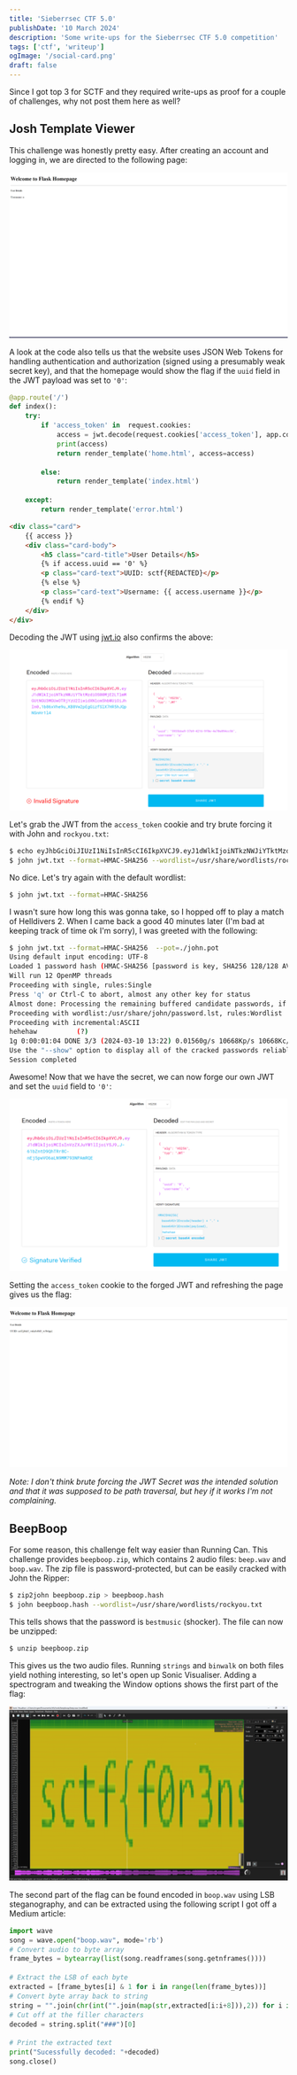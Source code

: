 ```yaml
---
title: 'Sieberrsec CTF 5.0'
publishDate: '10 March 2024'
description: 'Some write-ups for the Sieberrsec CTF 5.0 competition'
tags: ['ctf', 'writeup']
ogImage: '/social-card.png'
draft: false
---
```


Since I got top 3 for SCTF and they required write-ups as proof for a couple of challenges, why not post them here as well?

## Josh Template Viewer

This challenge was honestly pretty easy. After creating an account and logging in, we are directed to the following page:

![josh](./image-1.png)

A look at the code also tells us that the website uses JSON Web Tokens for handling authentication and authorization (signed using a presumably weak secret key), and that the homepage would show the flag if the `uuid` field in the JWT payload was set to `'0'`:

```py title="app.py"
@app.route('/')
def index():
	try:
		if 'access_token' in  request.cookies:
			access = jwt.decode(request.cookies['access_token'], app.config['SECRET'], algorithms=['HS256'])
			print(access)
			return render_template('home.html', access=access)

		else:
			return render_template('index.html')

	except:
		return render_template('error.html')
```

```html title="home.html"
<div class="card">
	{{ access }}
	<div class="card-body">
		<h5 class="card-title">User Details</h5>
		{% if access.uuid == '0' %}
		<p class="card-text">UUID: sctf{REDACTED}</p>
		{% else %}
		<p class="card-text">Username: {{ access.username }}</p>
		{% endif %}
	</div>
</div>
```

Decoding the JWT using [jwt.io](https://jwt.io/) also confirms the above:

![jwt.io](./image-2.png)

Let's grab the JWT from the `access_token` cookie and try brute forcing it with John and `rockyou.txt`:

```bash
$ echo eyJhbGciOiJIUzI1NiIsInR5cCI6IkpXVCJ9.eyJ1dWlkIjoiNTkzNWJiYTktMzdiOS00MjE2LTlmMGUtNGU3MGUwOTRjYzU2IiwidXNlcm5hbWUiOiJhIn0.1b86xVhe9u_KB8Vw2pEgGizfSlX7HR5hJQpNSnHr1l4 > jwt.txt
$ john jwt.txt --format=HMAC-SHA256 --wordlist=/usr/share/wordlists/rockyou.txt
```

No dice. Let's try again with the default wordlist:

```bash
$ john jwt.txt --format=HMAC-SHA256
```

I wasn't sure how long this was gonna take, so I hopped off to play a match of Helldivers 2. When I came back a good 40 minutes later (I'm bad at keeping track of time ok I'm sorry), I was greeted with the following:

```bash
$ john jwt.txt --format=HMAC-SHA256  --pot=./john.pot
Using default input encoding: UTF-8
Loaded 1 password hash (HMAC-SHA256 [password is key, SHA256 128/128 AVX 4x])
Will run 12 OpenMP threads
Proceeding with single, rules:Single
Press 'q' or Ctrl-C to abort, almost any other key for status
Almost done: Processing the remaining buffered candidate passwords, if any.
Proceeding with wordlist:/usr/share/john/password.lst, rules:Wordlist
Proceeding with incremental:ASCII
hehehaw          (?)
1g 0:00:01:04 DONE 3/3 (2024-03-10 13:22) 0.01560g/s 10668Kp/s 10668Kc/s 10668KC/s heenjez..hebina8
Use the "--show" option to display all of the cracked passwords reliably
Session completed
```

Awesome! Now that we have the secret, we can now forge our own JWT and set the `uuid` field to `'0'`:

![forging the jwt](./image-5.png)

Setting the `access_token` cookie to the forged JWT and refreshing the page gives us the flag:

![flag](./image-4.png)

_Note: I don't think brute forcing the JWT Secret was the intended solution and that it was supposed to be path traversal, but hey if it works I'm not complaining._

## BeepBoop

For some reason, this challenge felt way easier than Running Can. This challenge provides `beepboop.zip`, which contains 2 audio files: `beep.wav` and `boop.wav`. The zip file is password-protected, but can be easily cracked with John the Ripper:

```bash
$ zip2john beepboop.zip > beepboop.hash
$ john beepboop.hash --wordlist=/usr/share/wordlists/rockyou.txt
```

This tells shows that the password is `bestmusic` (shocker). The file can now be unzipped:

```bash
$ unzip beepboop.zip
```

This gives us the two audio files. Running `strings` and `binwalk` on both files yield nothing interesting, so let's open up Sonic Visualiser. Adding a spectrogram and tweaking the Window options shows the first part of the flag:

![flag pt 1](./image.png)

The second part of the flag can be found encoded in `boop.wav` using LSB steganography, and can be extracted using the following script I got off a Medium article:

```python
import wave
song = wave.open("boop.wav", mode='rb')
# Convert audio to byte array
frame_bytes = bytearray(list(song.readframes(song.getnframes())))

# Extract the LSB of each byte
extracted = [frame_bytes[i] & 1 for i in range(len(frame_bytes))]
# Convert byte array back to string
string = "".join(chr(int("".join(map(str,extracted[i:i+8])),2)) for i in range(0,len(extracted),8))
# Cut off at the filler characters
decoded = string.split("###")[0]

# Print the extracted text
print("Sucessfully decoded: "+decoded)
song.close()
```
